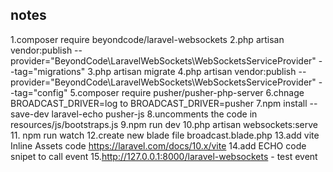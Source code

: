 ## notes

1.composer require beyondcode/laravel-websockets
2.php artisan vendor:publish --provider="BeyondCode\LaravelWebSockets\WebSocketsServiceProvider" --tag="migrations"
3.php artisan migrate
4.php artisan vendor:publish --provider="BeyondCode\LaravelWebSockets\WebSocketsServiceProvider" --tag="config"
5.composer require pusher/pusher-php-server
6.chnage BROADCAST_DRIVER=log to BROADCAST_DRIVER=pusher
7.npm install --save-dev laravel-echo pusher-js
8.uncomments the code in resources/js/bootstraps.js
9.npm run dev
10.php artisan websockets:serve
11. npm run watch
12.create new blade file broadcast.blade.php
13.add vite Inline Assets code https://laravel.com/docs/10.x/vite
14.add ECHO code snipet to call event
15.http://127.0.0.1:8000/laravel-websockets - test event
